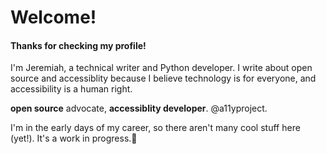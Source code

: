 # Welcome!

#### Thanks for checking my profile!

I'm Jeremiah, a technical writer and Python developer.
I write about open source and accessiblity
because I believe technology is for everyone, and accessibility is a human right.

__open source__ advocate, __accessiblity developer__. @a11yproject.

I'm in the early days of my career, so there aren't many cool stuff here (yet!). 
It's a work in progress.🚀


 



